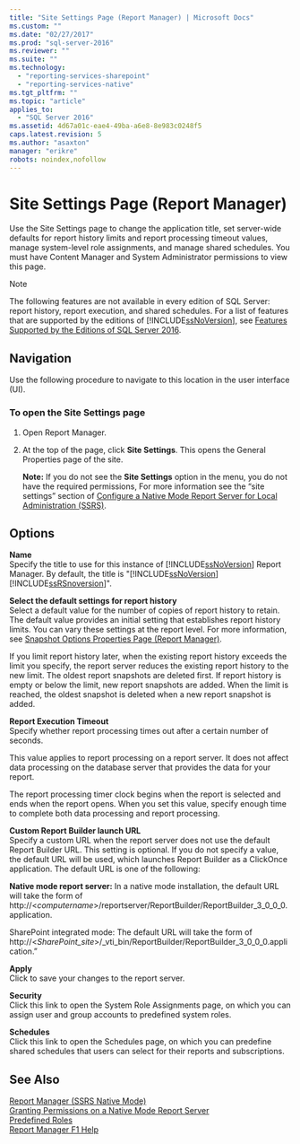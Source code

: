 ```yaml
---
title: "Site Settings Page (Report Manager) | Microsoft Docs"
ms.custom: ""
ms.date: "02/27/2017"
ms.prod: "sql-server-2016"
ms.reviewer: ""
ms.suite: ""
ms.technology: 
  - "reporting-services-sharepoint"
  - "reporting-services-native"
ms.tgt_pltfrm: ""
ms.topic: "article"
applies_to: 
  - "SQL Server 2016"
ms.assetid: 4d67a01c-eae4-49ba-a6e8-8e983c0248f5
caps.latest.revision: 5
ms.author: "asaxton"
manager: "erikre"
robots: noindex,nofollow
---
```

# Site Settings Page (Report Manager)
  Use the Site Settings page to change the application title, set server-wide defaults for report history limits and report processing timeout values, manage system-level role assignments, and manage shared schedules. You must have Content Manager and System Administrator permissions to view this page.  
  
> [!NOTE]  
>  The following features are not available in every edition of SQL Server: report history, report execution, and shared schedules. For a list of features that are supported by the editions of [!INCLUDE[ssNoVersion](../a9notintoc/includes/ssnoversion-md.md)], see [Features Supported by the Editions of SQL Server 2016](../Topic/Features%20Supported%20by%20the%20Editions%20of%20SQL%20Server%202016.md).  
  
## Navigation  
 Use the following procedure to navigate to this location in the user interface (UI).  
  
### To open the Site Settings page  
  
1.  Open Report Manager.  
  
2.  At the top of the page, click **Site Settings**. This opens the General Properties page of the site.  
  
     **Note:** If you do not see the **Site Settings** option in the menu, you do not have the required permissions, For more information see the “site settings” section of [Configure a Native Mode Report Server for Local Administration &#40;SSRS&#41;](../reporting-services/report-server/configure-a-native-mode-report-server-for-local-administration-ssrs.md).  
  
## Options  
 **Name**  
 Specify the title to use for this instance of [!INCLUDE[ssNoVersion](../a9notintoc/includes/ssnoversion-md.md)] Report Manager. By default, the title is "[!INCLUDE[ssNoVersion](../a9notintoc/includes/ssnoversion-md.md)][!INCLUDE[ssRSnoversion](../a9notintoc/includes/ssrsnoversion-md.md)]".  
  
 **Select the default settings for report history**  
 Select a default value for the number of copies of report history to retain. The default value provides an initial setting that establishes report history limits. You can vary these settings at the report level. For more information, see [Snapshot Options Properties Page &#40;Report Manager&#41;](../a9retired/snapshot-options-properties-page-report-manager.md).  
  
 If you limit report history later, when the existing report history exceeds the limit you specify, the report server reduces the existing report history to the new limit. The oldest report snapshots are deleted first. If report history is empty or below the limit, new report snapshots are added. When the limit is reached, the oldest snapshot is deleted when a new report snapshot is added.  
  
 **Report Execution Timeout**  
 Specify whether report processing times out after a certain number of seconds.  
  
 This value applies to report processing on a report server. It does not affect data processing on the database server that provides the data for your report.  
  
 The report processing timer clock begins when the report is selected and ends when the report opens. When you set this value, specify enough time to complete both data processing and report processing.  
  
 **Custom Report Builder launch URL**  
 Specify a custom URL when the report server does not use the default Report Builder URL. This setting is optional. If you do not specify a value, the default URL will be used, which launches Report Builder as a ClickOnce application. The default URL is one of the following:  
  
 **Native mode report server:** In a native mode installation, the default URL will take the form of http://\<*computername*>/reportserver/ReportBuilder/ReportBuilder_3_0_0_0.application.  
  
 SharePoint integrated mode: The default URL will take the form of http://\<*SharePoint_site*>/_vti_bin/ReportBuilder/ReportBuilder_3_0_0_0.application.”  
  
 **Apply**  
 Click to save your changes to the report server.  
  
 **Security**  
 Click this link to open the System Role Assignments page, on which you can assign user and group accounts to predefined system roles.  
  
 **Schedules**  
 Click this link to open the Schedules page, on which you can predefine shared schedules that users can select for their reports and subscriptions.  
  
## See Also  
 [Report Manager  &#40;SSRS Native Mode&#41;](../a9retired/report-manager-ssrs-native-mode.md)   
 [Granting Permissions on a Native Mode Report Server](../reporting-services/security/granting-permissions-on-a-native-mode-report-server.md)   
 [Predefined Roles](../reporting-services/security/role-definitions-predefined-roles.md)   
 [Report Manager F1 Help](../a9retired/report-manager-f1-help.md)  
  
  